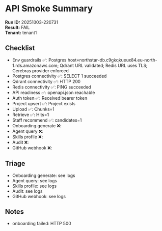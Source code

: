 # API Smoke Summary

**Run ID:** 20251003-220731  
**Result:** FAIL  
**Tenant:** tenant1  

## Checklist

- Env guardrails ✅: Postgres host=northstar-db.c9gkqkueux84.eu-north-1.rds.amazonaws.com; Qdrant URL validated; Redis URL uses TLS; Cerebras provider enforced
- Postgres connectivity ✅: SELECT 1 succeeded
- Qdrant connectivity ✅: HTTP 200
- Redis connectivity ✅: PING succeeded
- API readiness ✅: openapi.json reachable
- Auth token ✅: Received bearer token
- Project upsert ✅: Project exists
- Upload ✅: Chunks=1
- Retrieve ✅: Hits=1
- Staff recommend ✅: candidates=1
- Onboarding generate ❌: 
- Agent query ❌: 
- Skills profile ❌: 
- Audit ❌: 
- GitHub webhook ❌: 

## Triage

- Onboarding generate: see logs
- Agent query: see logs
- Skills profile: see logs
- Audit: see logs
- GitHub webhook: see logs

## Notes

- onboarding failed: HTTP 500
